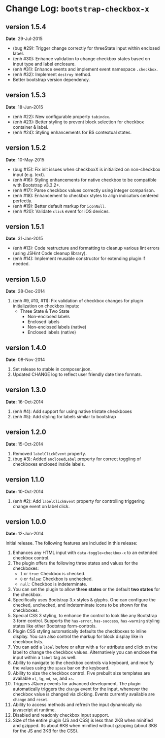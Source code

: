 Change Log: `bootstrap-checkbox-x`
==================================

## version 1.5.4

**Date**: 29-Jul-2015

- (bug #29): Trigger change correctly for threeState input within enclosed label.
- (enh #30): Enhance validation to change checkbox states based on input type and label enclosure.
- (enh #31): Enhance events and implement event namespace `.checkbox`.
- (enh #32): Implement `destroy` method.
- Better bootstrap version dependency.

## version 1.5.3

**Date**: 18-Jun-2015

- (enh #22): New configurable property `tabindex`.
- (enh #23): Better styling to prevent block selection for checkbox container & label.
- (enh #24): Styling enhancements for BS contextual states.

## version 1.5.2

**Date**: 10-May-2015

- (bug #15): Fix init issues when checkboxX is initialized on non-checkbox input (e.g. text).
- (enh #16): Styling enhancements for native checkbox to be compatible with Bootstrap v3.3.2+.
- (enh #17): Parse checkbox values correctly using integer comparison.
- (enh #18): Enhancement to checkbox styles to align indicators centered perfectly.
- (enh #19): Better default markup for `iconNull`.
- (enh #20): Validate `click` event for iOS devices.

## version 1.5.1

**Date**: 31-Jan-2015

- (enh #13): Code restructure and formatting to cleanup various lint errors (using JSHint Code cleanup library).
- (enh #14): Implement reusable constructor for extending plugin if needed.

## version 1.5.0

**Date**: 28-Dec-2014

1. (enh #9, #10, #11): Fix validation of checkbox changes for plugin initialization on checkbox inputs:
   - Three State & Two State
       - Non-enclosed labels 
       - Enclosed labels
       - Non-enclosed labels (native)
       - Enclosed labels (native)

## version 1.4.0

**Date**: 08-Nov-2014

1. Set release to stable in composer.json.
2. Updated CHANGE log to reflect user friendly date time formats.

## version 1.3.0

**Date:** 16-Oct-2014

1. (enh #4): Add support for using native tristate checkboxes
2. (enh #5): Add styling for labels similar to bootstrap

## version 1.2.0

**Date:** 15-Oct-2014

1. Removed `labelClickEvent` property.
2. (bug #3): Added `enclosedLabel` property for correct toggling of checkboxes enclosed inside labels.

## version 1.1.0

**Date:** 10-Oct-2014

1. (enh #2): Add `labelClickEvent` property for controlling triggering change event on label click.

## version 1.0.0

**Date:** 12-Jun-2014

Initial release. The following features are included in this release:

1. Enhances any HTML input with `data-toggle=checkbox-x` to an extended checkbox control. 
2. The plugin offers the following three states and values for the checkboxes:
   - `1` or `true`: Checkbox is checked.
   - `0` or `false`: Checkbox is unchecked.
   - `null`: Checkbox is indeterminate.
3. You can set the plugin to allow **three states** or the default **two states** for the checkbox.
4. Specifically uses Bootstrap 3.x styles & glyphs. One can configure the checked, unchecked, and indeterminate icons to be shown for the checkboxes.
5. Special CSS 3 styling, to enhance the control to look like any Bootstrap 3 form control. Supports the `has-error`, `has-success`, `has-warning`
   styling states like other Bootstrap form-controls.
6. Plugin CSS styling automatically defaults the checkboxes to inline display. You can also control the markup for block display like in checkbox lists.
7. You can add a `label` before or after with a `for` attribute and click on the label to change the checkbox values. Alternatively you can enclose the 
   input within a `label` tag as well.
8. Ability to navigate to the checkbox controls via keyboard, and modify the values using the `space` bar on the keyboard.
9. Ability to size the checkbox control. Five prebuilt size templates are available `xl`, `lg`, `md`, `sm`, and `xs`.
10. Triggers JQuery events for advanced development. The plugin automatically triggers the `change` event for the input, whenever the checkbox value is changed via clicking. Events currently available are `change` and  `reset`.
11. Ability to access methods and refresh the input dynamically via javascript at runtime.
12. Disabled and readonly checkbox input support.
13. Size of the entire plugin (JS and CSS) is less than 2KB when minified and gzipped. Its about 6KB when minified without gzipping (about 3KB for the JS and 3KB for the CSS).